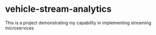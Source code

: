 # vehicle-stream-analytics
This is a project demonstrating my capability in implementing streaming microservices
